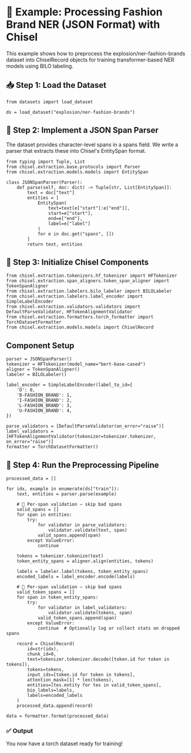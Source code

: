 # 👗 Example: Processing Fashion Brand NER (JSON Format) with Chisel

This example shows how to preprocess the explosion/ner-fashion-brands dataset into ChiselRecord objects for training transformer-based NER models using BILO labeling.

## 📥 Step 1: Load the Dataset

```
from datasets import load_dataset

ds = load_dataset("explosion/ner-fashion-brands")
```

## 🧩 Step 2: Implement a JSON Span Parser
The dataset provides character-level spans in a spans field. We write a parser that extracts these into Chisel's EntitySpan format.

```
from typing import Tuple, List
from chisel.extraction.base.protocols import Parser
from chisel.extraction.models.models import EntitySpan

class JSONSpanParser(Parser):
    def parse(self, doc: dict) -> Tuple[str, List[EntitySpan]]:
        text = doc["text"]
        entities = [
            EntitySpan(
                text=text[e["start"]:e["end"]],
                start=e["start"],
                end=e["end"],
                label=e["label"]
            )
            for e in doc.get("spans", [])
        ]
        return text, entities
```

## 🔧 Step 3: Initialize Chisel Components

```
from chisel.extraction.tokenizers.hf_tokenizer import HFTokenizer
from chisel.extraction.span_aligners.token_span_aligner import TokenSpanAligner
from chisel.extraction.labelers.bilo_labeler import BILOLabeler
from chisel.extraction.labelers.label_encoder import SimpleLabelEncoder
from chisel.extraction.validators.validators import DefaultParseValidator, HFTokenAlignmentValidator
from chisel.extraction.formatters.torch_formatter import TorchDatasetFormatter
from chisel.extraction.models.models import ChiselRecord
```

## Component Setup
```
parser = JSONSpanParser()
tokenizer = HFTokenizer(model_name="bert-base-cased")
aligner = TokenSpanAligner()
labeler = BILOLabeler()

label_encoder = SimpleLabelEncoder(label_to_id={
    'O': 0,
    'B-FASHION_BRAND': 1,
    'I-FASHION_BRAND': 2,
    'L-FASHION_BRAND': 3,
    'U-FASHION_BRAND': 4,
})

parse_validators = [DefaultParseValidator(on_error="raise")]
label_validators = [HFTokenAlignmentValidator(tokenizer=tokenizer.tokenizer, on_error="raise")]
formatter = TorchDatasetFormatter()
```

## 🔄 Step 4: Run the Preprocessing Pipeline
```
processed_data = []

for idx, example in enumerate(ds["train"]):
    text, entities = parser.parse(example)

    # 🧪 Per-span validation — skip bad spans
    valid_spans = []
    for span in entities:
        try:
            for validator in parse_validators:
                validator.validate(text, span)
            valid_spans.append(span)
        except ValueError:
            continue 

    tokens = tokenizer.tokenize(text)
    token_entity_spans = aligner.align(entities, tokens)

    labels = labeler.label(tokens, token_entity_spans)
    encoded_labels = label_encoder.encode(labels)

    # 🧪 Per-span validation — skip bad spans
    valid_token_spans = []
    for span in token_entity_spans:
        try:
            for validator in label_validators:
                validator.validate(tokens, span)
            valid_token_spans.append(span)
        except ValueError:
            continue  # Optionally log or collect stats on dropped spans

    record = ChiselRecord(
        id=str(idx),
        chunk_id=0,
        text=tokenizer.tokenizer.decode([token.id for token in tokens]),
        tokens=tokens,
        input_ids=[token.id for token in tokens],
        attention_mask=[1] * len(tokens),
        entities=[tes.entity for tes in valid_token_spans],
        bio_labels=labels,
        labels=encoded_labels
    )
    processed_data.append(record)

data = formatter.format(processed_data)
```

### ✅ Output
You now have a torch dataset ready for training!